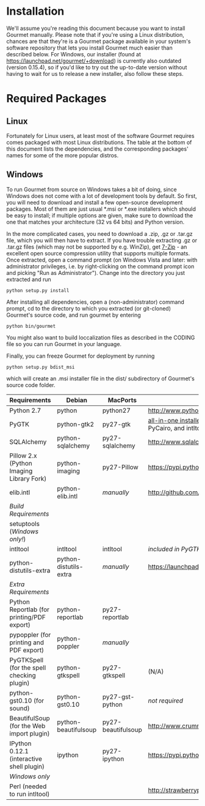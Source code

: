 Installation
===========
We'll assume you're reading this document because you want to install Gourmet manually. Please note that if you're using a Linux distribution, chances are that they're is a Gourmet package available in your system's software repository that lets you install Gourmet much easier than described below. For Windows, our installer (found at https://launchpad.net/gourmet/+download) is currently also outdated (version 0.15.4), so if you'd like to try out the up-to-date version without having to wait for us to release a new installer, also follow these steps.

Required Packages
===============
Linux
-----
Fortunately for Linux users, at least most of the software Gourmet requires comes packaged with most Linux distributions. The table at the bottom of this document lists the dependencies, and the corresponding packages' names for some of the more popular distros.

Windows
------
To run Gourmet from source on Windows takes a bit of doing, since Windows does not come with a lot of development tools by default. So first, you will need to download and install a few open-source development packages. Most of them are just usual *.msi or *.exe installers which should be easy to install; if multiple options are given, make sure to download the one that matches your architecture (32 vs 64 bits) and Python version.

In the more complicated cases, you need to download a .zip, .gz or .tar.gz file, which you will then have to extract.
If you have trouble extracting .gz or .tar.gz files (which may not be supported by e.g. WinZip), get [7-Zip](http://sourceforge.net/projects/sevenzip/) - an excellent open source compression utility that supports multiple formats.
Once extracted, open a command prompt (on Windows Vista and later: with administrator privileges, i.e. by right-clicking on the command prompt icon and picking "Run as Administrator"). Change into the directory you just extracted and run
```
python setup.py install
```

After installing all dependencies, open a (non-administrator) command prompt, cd to the directory to which you extracted (or git-cloned) Gourmet's source code,
and run gourmet by entering
```
python bin/gourmet
```

You might also want to build loccalization files as described in the CODING file so you can run Gourmet in your language.

Finally, you can freeze Gourmet for deployment by running
```
python setup.py bdist_msi
```
which will create an .msi installer file in the dist/ subdirectory of Gourmet's source code folder. 

Requirements                               |Debian                |MacPorts          |Windows
-------------------------------------------|----------------------|------------------|---------------
Python 2.7                                 |python                |python27          |http://www.python.org/
PyGTK                                      |python-gtk2           |py27-gtk          |[all-in-one installer](http://ftp.gnome.org/pub/GNOME/binaries/win32/pygtk/). Make sure to install PyGTK, PyGObject, PyCairo, and intltool.
SQLAlchemy                                 |python-sqlalchemy     |py27-sqlalchemy   |http://www.sqlalchemy.org/download.html
Pillow 2.x (Python Imaging Library Fork)   |python-imaging        |py27-Pillow       |https://pypi.python.org/pypi/Pillow/
elib.intl                                  |python-elib.intl      |*manually*        |http://github.com/dieterv/elib.intl/zipball/master
*Build Requirements*                       |                      |                  |
setuptools (*Windows only!*)               |                      |                  |
intltool                                   |intltool              |intltool          |*included in PyGTK installer*
python-distutils-extra                     |python-distutils-extra|*manually*        |https://launchpad.net/python-distutils-extra/
*Extra Requirements*                       |                      |
Python Reportlab (for printing/PDF export) |python-reportlab      |py27-reportlab    |
pypoppler (for printing and PDF export)    |python-poppler        |*manually*        | 
PyGTKSpell (for the spell checking plugin) |python-gtkspell       |py27-gtkspell     |(N/A)
python-gst0.10 (for sound)                 |python-gst0.10        |py27-gst-python   |*not required*
BeautifulSoup (for the Web import plugin)  |python-beautifulsoup  |py27-beautifulsoup|http://www.crummy.com/software/BeautifulSoup/#Download
IPython 0.12.1 (interactive shell plugin)  |ipython               |py27-ipython      |https://pypi.python.org/pypi/ipython/0.12.1#downloads
*Windows only*                             |                      |                  |
Perl (needed to run intltool)              |                      |                  |http://strawberryperl.com/

